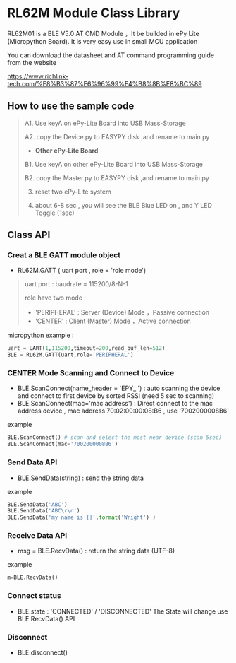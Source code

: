 
# RL62M Module Class Library
RL62M01 is a BLE V5.0 AT CMD Module ，It be builded in ePy Lite (Micropython Board). It is very easy use in small MCU application

You can download the datasheet and AT command programming guide from the website

https://www.richlink-tech.com/%E8%B3%87%E6%96%99%E4%B8%8B%E8%BC%89 

## How to use the sample code 
> A1. Use keyA on ePy-Lite Board into USB Mass-Storage 
> 
> A2. copy the Device.py to EASYPY disk ,and rename to main.py
> 
> - **Other ePy-Lite Board**
> 
> B1. Use keyA on other ePy-Lite Board into USB Mass-Storage 
> 
> B2. copy the Master.py to EASYPY disk ,and rename to main.py
> 
> 3. reset two ePy-Lite system
> 
> 4. about 6-8 sec , you will see the BLE Blue LED on , and Y LED Toggle (1sec) 

## Class API 
### Creat a BLE GATT module object
- RL62M.GATT ( uart port , role = 'role mode')
> uart port : baudrate = 115200/8-N-1
> 
> role have two mode :  
>   - 'PERIPHERAL' : Server (Device) Mode ，Passive connection
>   - 'CENTER' : Client (Master) Mode ，Active connection

micropython example :
```python
uart = UART(1,115200,timeout=200,read_buf_len=512)
BLE = RL62M.GATT(uart,role='PERIPHERAL')
```
### CENTER Mode Scanning and Connect to Device 
- BLE.ScanConnect(name_header = 'EPY_ ') : auto scanning the device and connect to first device by sorted RSSI (need 5 sec to scanning)
- BLE.ScanConnect(mac='mac address') : Direct connect to the mac address device , mac address 70:02:00:00:08:B6 , use '7002000008B6'

example 
```python
BLE.ScanConnect() # scan and select the most near device (scan 5sec)
BLE.ScanConnect(mac='7002000008B6')
```
### Send Data API
- BLE.SendData(string) : send the string data 

example 
```python
BLE.SendData('ABC')
BLE.SendData('ABC\r\n')
BLE.SendData('my name is {}'.format('Wright') )
```
### Receive  Data API
- msg = BLE.RecvData() : return the string data (UTF-8)

example 
```python
m=BLE.RecvData()
```
### Connect status
- BLE.state : 'CONNECTED' / 'DISCONNECTED'
The State will change use BLE.RecvData() API

### Disconnect
- BLE.disconnect()
